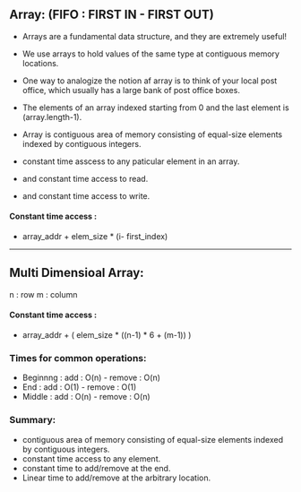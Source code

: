 ## Array: (FIFO : FIRST IN - FIRST OUT)

- Arrays are a fundamental data structure, and they are extremely useful!
- We use arrays to hold values of the same type at contiguous memory locations.
- One way to analogize the notion af array is to think of your local post office, which usually has a large bank of post office boxes.

- The elements of an array indexed starting from 0 and the last element is (array.length-1).
- Array is contiguous area of memory consisting of equal-size elements indexed by contiguous integers.

- constant time asscess to any paticular element in an array.
- and constant time access to read.
- and constant time access to write.

#### Constant time access :
 - array_addr + elem_size * (i- first_index)

---

## Multi Dimensioal Array:
n : row
m : column

#### Constant time access :
 - array_addr + ( elem_size * ((n-1) * 6 + (m-1)) )


### Times for common operations:

- Beginnng :     add : O(n)  -   remove : O(n)
- End :			 add : O(1)  -   remove : O(1)
- Middle : 		 add : O(n)  -   remove : O(n)

### Summary:

- contiguous area of memory consisting of equal-size elements indexed by contiguous integers.
- constant time access to any element.
- constant time to add/remove  at the end.
- Linear time to add/remove at the arbitrary location.